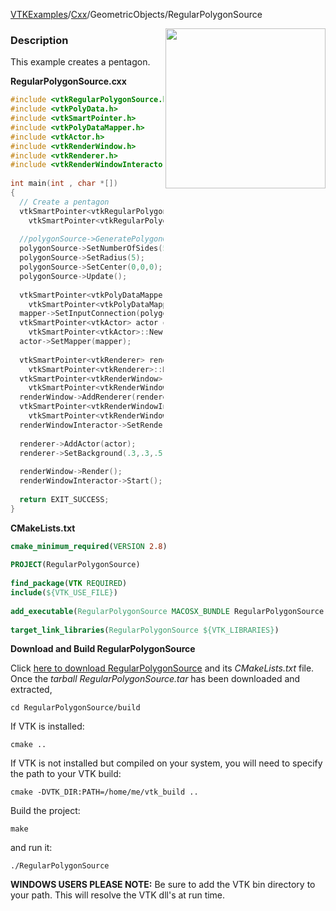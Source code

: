 [VTKExamples](/index/)/[Cxx](/Cxx)/GeometricObjects/RegularPolygonSource

<img align="right" src="https://github.com/lorensen/VTKExamples/blob/gh-pages/Testing/Baseline/GeometricObjects/TestRegularPolygonSource.png?raw=true" width="256" />

### Description
 
This example creates a pentagon.

**RegularPolygonSource.cxx**
```c++
#include <vtkRegularPolygonSource.h>
#include <vtkPolyData.h>
#include <vtkSmartPointer.h>
#include <vtkPolyDataMapper.h>
#include <vtkActor.h>
#include <vtkRenderWindow.h>
#include <vtkRenderer.h>
#include <vtkRenderWindowInteractor.h>
 
int main(int , char *[])
{
  // Create a pentagon
  vtkSmartPointer<vtkRegularPolygonSource> polygonSource = 
    vtkSmartPointer<vtkRegularPolygonSource>::New();
  
  //polygonSource->GeneratePolygonOff();
  polygonSource->SetNumberOfSides(5);
  polygonSource->SetRadius(5);
  polygonSource->SetCenter(0,0,0);
  polygonSource->Update();
  
  vtkSmartPointer<vtkPolyDataMapper> mapper =
    vtkSmartPointer<vtkPolyDataMapper>::New();
  mapper->SetInputConnection(polygonSource->GetOutputPort());
  vtkSmartPointer<vtkActor> actor =
    vtkSmartPointer<vtkActor>::New();
  actor->SetMapper(mapper);
 
  vtkSmartPointer<vtkRenderer> renderer =
    vtkSmartPointer<vtkRenderer>::New();
  vtkSmartPointer<vtkRenderWindow> renderWindow =
    vtkSmartPointer<vtkRenderWindow>::New();
  renderWindow->AddRenderer(renderer);
  vtkSmartPointer<vtkRenderWindowInteractor> renderWindowInteractor =
    vtkSmartPointer<vtkRenderWindowInteractor>::New();
  renderWindowInteractor->SetRenderWindow(renderWindow);
 
  renderer->AddActor(actor);
  renderer->SetBackground(.3,.3,.5); // Background color purple
 
  renderWindow->Render();
  renderWindowInteractor->Start();
 
  return EXIT_SUCCESS;
}
```
**CMakeLists.txt**
```cmake
cmake_minimum_required(VERSION 2.8)
 
PROJECT(RegularPolygonSource)
 
find_package(VTK REQUIRED)
include(${VTK_USE_FILE})
 
add_executable(RegularPolygonSource MACOSX_BUNDLE RegularPolygonSource.cxx)
 
target_link_libraries(RegularPolygonSource ${VTK_LIBRARIES})
```

**Download and Build RegularPolygonSource**

Click [here to download RegularPolygonSource](https://github.com/lorensen/VTKWikiExamplesTarballs/raw/master/RegularPolygonSource.tar) and its *CMakeLists.txt* file.
Once the *tarball RegularPolygonSource.tar* has been downloaded and extracted,
```
cd RegularPolygonSource/build 
```
If VTK is installed:
```
cmake ..
```
If VTK is not installed but compiled on your system, you will need to specify the path to your VTK build:
```
cmake -DVTK_DIR:PATH=/home/me/vtk_build ..
```
Build the project:
```
make
```
and run it:
```
./RegularPolygonSource
```
**WINDOWS USERS PLEASE NOTE:** Be sure to add the VTK bin directory to your path. This will resolve the VTK dll's at run time.

